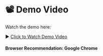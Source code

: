 # 📽️ Demo Video

Watch the demo here:

▶️ [Click to Watch Demo Video](https://drive.google.com/file/d/10fQESt8KhfNMQf9sDerh-JSGJtUsxSZ6/view?usp=sharing)

#### Browser Recommendation: Google Chrome
